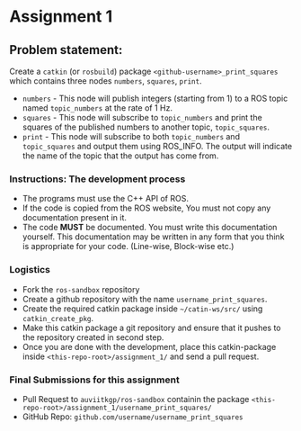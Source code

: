 # Assignment 1
## Problem statement:

Create a `catkin` (or `rosbuild`) package `<github-username>_print_squares` which contains three nodes `numbers`, `squares`, `print`.
- `numbers` - This node will publish integers (starting from 1) to a ROS topic named `topic_numbers` at the rate of 1 Hz.
- `squares` - This node will subscribe to `topic_numbers` and print the squares of the published numbers to another topic, `topic_squares`.
- `print` - This node will subscribe to both `topic_numbers` and `topic_squares` and output them using ROS_INFO. The output will indicate the name of the topic that the output has come from. 

### Instructions: The development process
- The programs must use the C++ API of ROS.
- If the code is copied from the ROS website, You must not copy any documentation present in it. 
- The code **MUST** be documented. You must write this documentation yourself. This documentation may be written in any form that you think is appropriate for your code. (Line-wise, Block-wise etc.)

### Logistics
* Fork the `ros-sandbox` repository
* Create a github repository with the name `username_print_squares`.
* Create the required catkin package inside `~/catin-ws/src/` using `catkin_create_pkg`.
* Make this catkin package a git repository and ensure that it pushes to the repository created in second step.
* Once you are done with the development, place this catkin-package inside `<this-repo-root>/assignment_1/` and send a pull request.

### Final Submissions for this assignment
- Pull Request to `auviitkgp/ros-sandbox` containin the package `<this-repo-root>/assignment_1/username_print_squares/`
- GitHub Repo: `github.com/username/username_print_squares`

